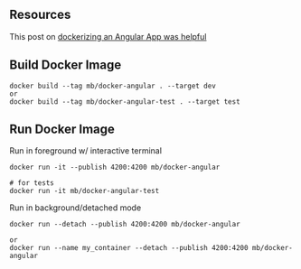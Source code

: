 
## Resources
This post on [dockerizing an Angular App was helpful](https://mherman.org/blog/dockerizing-an-angular-app/)  

## Build Docker Image
```
docker build --tag mb/docker-angular . --target dev
or
docker build --tag mb/docker-angular-test . --target test
```

## Run Docker Image
Run in foreground w/ interactive terminal
```
docker run -it --publish 4200:4200 mb/docker-angular

# for tests
docker run -it mb/docker-angular-test
```

Run in background/detached mode
```
docker run --detach --publish 4200:4200 mb/docker-angular 

or 
docker run --name my_container --detach --publish 4200:4200 mb/docker-angular
```